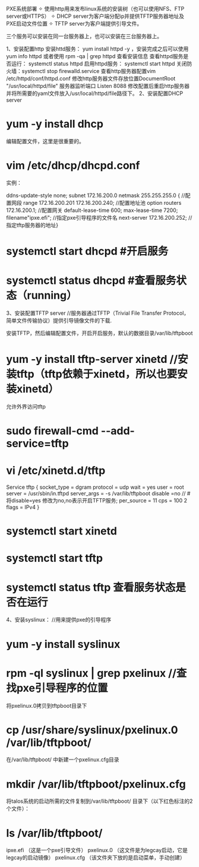 PXE系统部署
✧ 使用http用来发布linux系统的安装树（也可以使用NFS、FTP server或HTTPS）
✧ DHCP server为客户端分配ip并提供TFTP服务器地址及PXE启动文件位置
✧ TFTP server为客户端提供引导文件。

三个服务可以安装在同一台服务器上，也可以安装在三台服务器上。

1、安装配置http
安装httd服务： yum install httpd -y ，安装完成之后可以使用 yum info httpd 或者使用 rpm -qa | grep httpd 查看安装信息
查看httpd服务是否运行： systemctl status httpd
启用httpd服务： systemctl start httpd 
关闭防火墙：systemctl stop firewalld.service 
查看http服务器配置vim /etc/httpd/conf/httpd.conf 
修改http服务器文件存放位置DocumentRoot "/usr/local/httpd/file"  服务器监听端口 Listen 8088
修改配置后重启http服务器并将所需要的yaml文件放入/usr/local/httpd/file路径下。
2、安装配置DHCP server
# yum -y install dhcp 
编辑配置文件，这里是很重要的。
# vim /etc/dhcp/dhcpd.conf 
实例：

ddns-update-style none;
subnet 172.16.200.0 netmask 255.255.255.0 {    //配置网段
range 172.16.200.201 172.16.200.240;          //配置地址池
option routers 172.16.200.1;                  //配置网关
default-lease-time 600;
max-lease-time 7200;
filename"ipxe.efi";                         //指定pxe引导程序的文件名
next-server 172.16.200.252;                   //指定tftp服务器的地址}

# systemctl start dhcpd  #开启服务
# systemctl status dhcpd  #查看服务状态（running）

3、安装配置TFTP server  //服务器通过TFTP（Trivial File Transfer Protocol，简单文件传输协议）提供引导镜像文件的下载.

安装TFTP，然后编辑配置文件，开启开启服务，默认的数据目录/var/lib/tftpboot
# yum -y install tftp-server xinetd   //安装tftp（tftp依赖于xinetd，所以也要安装xinetd）

允许外界访问tftp
# sudo firewall-cmd --add-service=tftp


# vi /etc/xinetd.d/tftp 
Service    tftp
{
socket_type             = dgram
protocol                = udp
wait                    = yes
user                    = root
server                  = /usr/sbin/in.tftpd
server_args             = -s /var/lib/tftpboot
disable                 =no   // #将disable=yes 修改为no,no表示开启TFTP服务;
per_source              = 11
cps                     = 100 2
flags                   = IPv4
}
# systemctl start xinetd
# systemctl start tftp 
# systemctl status tftp 查看服务状态是否在运行


4、安装syslinux：  //用来提供pxe的引导程序
# yum -y install syslinux
# rpm -ql syslinux | grep pxelinux   //查找pxe引导程序的位置

将pxelinux.0拷贝到tftpboot目录下
# cp /usr/share/syslinux/pxelinux.0  /var/lib/tftpboot/ 
在/var/lib/tftpboot/ 中新建一个pxelinux.cfg目录
# mkdir /var/lib/tftpboot/pxelinux.cfg

将talos系统的启动所需的文件复制到/var/lib/tftpboot/ 目录下（以下红色标注的2个文件）：
# ls /var/lib/tftpboot/ 
ipxe.efi          （这是一个pxe引导文件）
pxelinux.0        （这文件是为legcay启动，它是legcay的启动镜像） 
pxelinux.cfg      （该文件夹下放的是启动菜单，手动创建）



